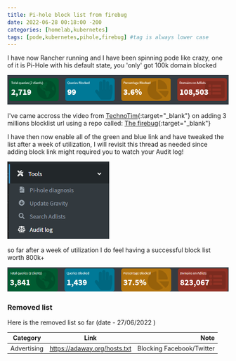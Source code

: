 ```yaml
---
title: Pi-hole block list from firebug
date: 2022-06-28 00:18:00 -200
categories: [homelab,kubernetes]
tags: [pode,kubernetes,pihole,firebug] #tag is always lower case
---
```


I have now Rancher running and I have been spinning pode like crazy, one of it is Pi-Hole with his default state, you 'only' got 100k domain blocked

![Initial Pi-Hole stat](./_img/pihole-1.png)

I've came accross the video from [TechnoTim](https://www.youtube.com/watch?v=0wpn3rXTe0g){:target="_blank"} on adding 3 millions blocklist url using a repo called: [The firebug](https://firebog.net/){:target="_blank"}

I have then now enable all of the green and blue link and have tweaked the list after a week of utilization, I will revisit this thread as needed since adding block link might required you to watch your Audit log!

![Pi-Hole audit picture](./_img/pihole-2.png)

so far after a week of utilization I do feel having a successful block list worth 800k+

![Pi-Hole today](./_img/pihole-3.png)

### Removed list

Here is the removed list so far (date - 27/06/2022 )

| Category   |      Link      |                Note                       |
|----------  |:-------------: |------------------------------------------:|
| Advertising |  https://adaway.org/hosts.txt | Blocking Facebook/Twitter |
